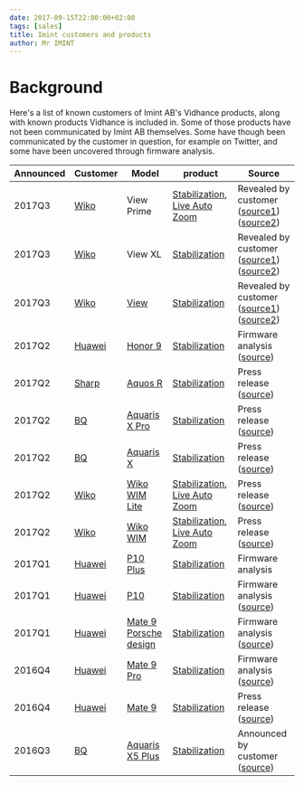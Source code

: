 ```yaml
---
date: 2017-09-15T22:00:00+02:00
tags: [sales]
title: Imint customers and products
author: Mr IMINT
---
```


# Background

Here's a list of known customers of Imint AB's Vidhance products, along with known products Vidhance is included in. Some of those products have not been communicated by Imint AB themselves. Some have though been communicated by the customer in question, for example on Twitter, and some have been uncovered through firmware analysis.

| Announced | Customer | Model | product | Source
| ---- | -------- | ----- | ------- | -------- |
| 2017Q3 | [Wiko] | View Prime | [Stabilization][VH_STAB], [Live Auto Zoom][VH_LAZ] | Revealed by customer ([source1](https://cdn.discordapp.com/attachments/350321080742969347/354273353521168395/Screenshot_20170904-163534.png)) ([source2](https://cdn.discordapp.com/attachments/350321080742969347/354277722203095051/Screenshot_20170904-165300.png)) |
| 2017Q3 | [Wiko] | View XL | [Stabilization][VH_STAB] | Revealed by customer ([source1](https://cdn.discordapp.com/attachments/350321080742969347/354273353521168395/Screenshot_20170904-163534.png)) ([source2](https://cdn.discordapp.com/attachments/350321080742969347/354277722203095051/Screenshot_20170904-165300.png)) |
| 2017Q3 | [Wiko] | [View][WIKO_VIEW] | [Stabilization][VH_STAB] | Revealed by customer ([source1](https://cdn.discordapp.com/attachments/350321080742969347/354273353521168395/Screenshot_20170904-163534.png)) ([source2](https://cdn.discordapp.com/attachments/350321080742969347/354277722203095051/Screenshot_20170904-165300.png)) |
| 2017Q2 | [Huawei] | [Honor 9][HUAWEI_HONOR9] | [Stabilization][VH_STAB] | Firmware analysis ([source](https://twitter.com/vvizard_/status/872532160258899973)) |
| 2017Q2 | [Sharp] | [Aquos R][SHARP_AQUOS_R] | [Stabilization][VH_STAB] | Press release ([source](https://press.aktietorget.se/ImintImageIntelligence/83772/673082.pdf)) |
| 2017Q2 | [BQ] | [Aquaris X Pro][BQ_AXPRO] | [Stabilization][VH_STAB] | Press release ([source](https://press.aktietorget.se/ImintImageIntelligence/82680/643858.pdf)) |
| 2017Q2 | [BQ] | [Aquaris X][BQ_AX] | [Stabilization][VH_STAB] | Press release ([source](https://press.aktietorget.se/ImintImageIntelligence/82680/643858.pdf)) |
| 2017Q2 | [Wiko] | [Wiko WIM Lite][WIKO_WIMLITE] | [Stabilization][VH_STAB], [Live Auto Zoom][VH_LAZ] | Press release ([source](https://press.aktietorget.se/ImintImageIntelligence/82392/635328.pdf)) |
| 2017Q2 | [Wiko] | [Wiko WIM][WIKO_WIM] | [Stabilization][VH_STAB], [Live Auto Zoom][VH_LAZ] | Press release ([source](https://press.aktietorget.se/ImintImageIntelligence/82392/635328.pdf)) |
| 2017Q1 | [Huawei] | [P10 Plus][HUAWEI_P10PLUS] | [Stabilization][VH_STAB] | Firmware analysis |
| 2017Q1 | [Huawei] | [P10][HUAWEI_P10] | [Stabilization][VH_STAB] | Firmware analysis ([source](https://twitter.com/vvizard_/status/846701491704475648)) |
| 2017Q1 | [Huawei] | [Mate 9 Porsche design][HUAWEI_MATE9PD] | [Stabilization][VH_STAB] | Firmware analysis ([source](https://www.avanza.se/placera/forum/trad.1775.2703761.html)) |
| 2016Q4 | [Huawei] | [Mate 9 Pro][HUAWEI_MATE9PRO] | [Stabilization][VH_STAB] | Firmware analysis ([source](https://www.avanza.se/placera/forum/trad.1775.2703761.html))|
| 2016Q4 | [Huawei] | [Mate 9][HUAWEI_MATE9] | [Stabilization][VH_STAB] | Press release ([source](https://press.aktietorget.se/ImintImageIntelligence/81808/617501.pdf)) |
| 2016Q3 | [BQ] | [Aquaris X5 Plus][BQ_AX5P] | [Stabilization][VH_STAB] | Announced by customer ([source][BQ_AX5P]) |

[SHARP]: <http://www.sharp.co.jp/>
[SHARP_AQUOS_R]: <http://www.sharp.co.jp/products/sh03j/>

[WIKO]: <http://world.wikomobile.com/>
[WIKO_WIM]: <http://world.wikomobile.com/wim/index.php>
[WIKO_WIMLITE]: <http://world.wikomobile.com/wim-lite/index.php>
[WIKO_VIEW]: <http://world.wikomobile.com/m1777-view-32gb>


[HUAWEI]: <http://consumer.huawei.com/>
[HUAWEI_MATE9]: <http://consumer.huawei.com/en/phones/mate9/>
[HUAWEI_MATE9PRO]: <http://consumer.huawei.com/en/phones/mate9-pro/>
[HUAWEI_MATE9PD]: <http://consumer.huawei.com/en/phones/porsche-design-mate9/>
[HUAWEI_P10]: <http://consumer.huawei.com/en/phones/p10/>
[HUAWEI_P10PLUS]: <http://consumer.huawei.com/en/phones/p10-plus/>
[HUAWEI_HONOR9]: <http://www.hihonor.com/global/products/mobile-phones/honor9/index.html>

[BQ]: <https://www.bq.com/en/>
[BQ_AX5P]: <https://www.bq.com/en/aquaris-x5plus>
[BQ_AX]: <https://www.bq.com/en/aquaris-x>
[BQ_AXPRO]: <https://www.bq.com/en/aquaris-x-pro>

[VH_STAB]: <http://vidhance.com/solutions/video-stabilization/>
[VH_LAZ]: <http://vidhance.com/solutions/live-auto-zoom/>
[VH_AC]: <http://vidhance.com/solutions/auto-curate/>
